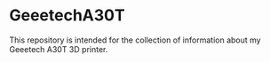 # GeeetechA30T

This repository is intended for the collection of information about my Geeetech A30T 3D printer.
